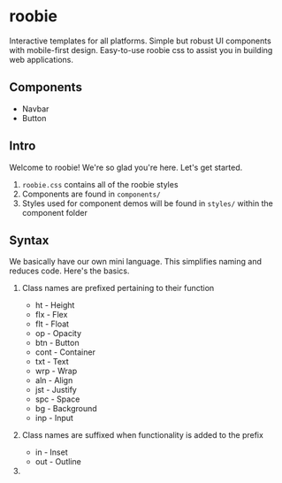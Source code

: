 # roobie

Interactive templates for all platforms.  Simple but robust UI components with mobile-first design.  Easy-to-use roobie css to assist you in building web applications.

## Components

- Navbar
- Button

## Intro

Welcome to roobie!  We're so glad you're here.  Let's get started.

1. ```roobie.css``` contains all of the roobie styles
2. Components are found in ```components/```
3. Styles used for component demos will be found in ```styles/``` within the component folder

## Syntax

We basically have our own mini language.  This simplifies naming and reduces code.  Here's the basics.

1. Class names are prefixed pertaining to their function
    - ht - Height
    - flx - Flex
    - flt - Float
    - op - Opacity
    - btn - Button
    - cont - Container
    - txt - Text
    - wrp - Wrap
    - aln - Align
    - jst - Justify
    - spc - Space
    - bg - Background
    - inp - Input

2. Class names are suffixed when functionality is added to the prefix
    - in - Inset
    - out - Outline

3. 